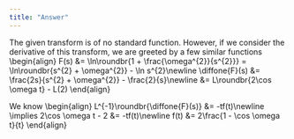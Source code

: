 ```yaml
---
title: "Answer"
---
```


The given transform is of no standard function. However, if we consider the derivative of this transform, we are greeted by a few similar functions
\begin{align}
    F(s) &= \ln\roundbr{1 + \frac{\omega^{2}}{s^{2}}} = \ln\roundbr{s^{2} + \omega^{2}} - \ln s^{2}\newline
    \diffone{F}(s) &= \frac{2s}{s^{2} + \omega^{2}} - \frac{2}{s}\newline
    &= L\roundbr{2\cos \omega t} - L(2)
\end{align}

We know
\begin{align}
    L^{-1}\roundbr{\diffone{F}(s)} &= -tf(t)\newline
    \implies 2\cos \omega t - 2 &= -tf(t)\newline
    f(t) &= 2\frac{1 - \cos \omega t}{t}
\end{align}
